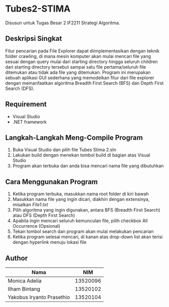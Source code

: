 # Tubes2-STIMA
Disusun untuk Tugas Besar 2 IF2211 Strategi Algoritma.

## Deskripsi Singkat
Fitur pencarian pada File Explorer dapat diimplementasikan dengan teknik folder crawling, di mana mesin komputer akan mulai
mencari file yang sesuai dengan query mulai dari starting directory hingga seluruh children dari
starting directory tersebut sampai satu file pertama/seluruh file ditemukan atau tidak ada file yang ditemukan. Program ini merupakan sebuah aplikasi GUI sederhana yang memodelkan fitur dari file explorer dengan memanfaatkan algoritma Breadth First Search (BFS) dan Depth First Search (DFS).

## Requirement
- Visual Studio
- .NET framework

## Langkah-Langkah Meng-Compile Program
1. Buka Visual Studio dan pilih file Tubes Stima 2.sln
2. Lakukan build dengan menekan tombol build di bagian atas Visual Studio
3. Program akan terbuka dan anda bisa mencari nama file yang dibutuhkan

## Cara Menggunakan Program
1. Ketika program terbuka, masukkan nama root folder di kiri bawah
2. Masukkan nama file yang ingin dicari, diakhiri dengan extensinya, misalkan *File1.txt*
3. Pilih algoritma yang ingin digunakan, antara BFS (Breadth First Search) atau DFS (Depth First Search)
4. Apabila ingin mencari seluruh kemunculan file, pilih checkbox All Occurrence (Opsional)
5. Tekan tombol search dan program akan mulai melakukan pencarian
6. Ketika program selesai mencari, di kanan atas drop-down list akan terisi dengan hyperlink menuju lokasi file

## Author
Nama                        | NIM
----                        | ----
Monica Adelia               | 13520096
Ilham Bintang               | 13520102
Yakobus Iryanto Prasethio   | 13520104